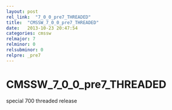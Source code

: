 ```yaml
---
layout: post
rel_link:  "7_0_0_pre7_THREADED"
title:  "CMSSW_7_0_0_pre7_THREADED"
date:   2013-10-23 20:47:54
categories: cmssw
relmajor: 7
relminor: 0
relsubminor: 0
relpre: _pre7
---
```


# CMSSW_7_0_0_pre7_THREADED
special 700 threaded release